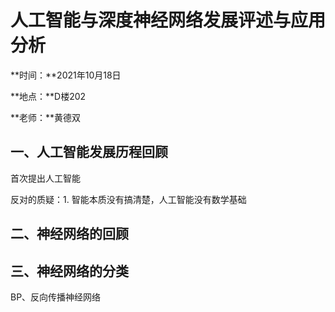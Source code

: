 # 人工智能与深度神经网络发展评述与应用分析

**时间：**2021年10月18日

**地点：**D楼202

**老师：**黄德双

## 一、人工智能发展历程回顾

首次提出人工智能

反对的质疑：1. 智能本质没有搞清楚，人工智能没有数学基础

## 二、神经网络的回顾

## 三、神经网络的分类

BP、反向传播神经网络



